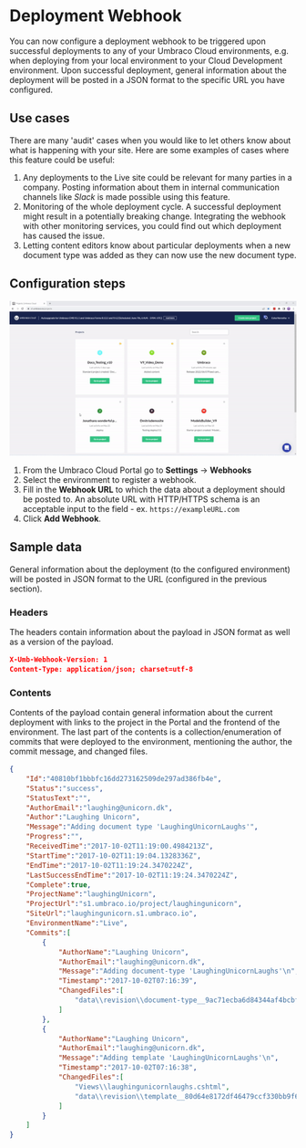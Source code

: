 ---
---

# Deployment Webhook

You can now configure a deployment webhook to be triggered upon successful deployments to any of your Umbraco Cloud environments, e.g. when deploying from your local environment to your Cloud Development environment. Upon successful deployment, general information about the deployment will be posted in a JSON format to the specific URL you have configured.

## Use cases

There are many 'audit' cases when you would like to let others know about what is happening with your site. Here are some examples of cases where this feature could be useful:

1. Any deployments to the Live site could be relevant for many parties in a company. Posting information about them in internal communication channels like *Slack* is made possible using this feature.
2. Monitoring of the whole deployment cycle. A successful deployment might result in a potentially breaking change. Integrating the webhook with other monitoring services, you could find out which deployment has caused the issue.
3. Letting content editors know about particular deployments when a new document type was added as they can now use the new document type.

## Configuration steps

![Adding deployment webhook](images/DeployWebhook-v10.gif)

1. From the Umbraco Cloud Portal go to **Settings** -> **Webhooks**
2. Select the environment to register a webhook.
3. Fill in the **Webhook URL** to which the data about a deployment should be posted to. An absolute URL with HTTP/HTTPS schema is an acceptable input to the field - ex. `https://exampleURL.com`
4. Click **Add Webhook**.

## Sample data

General information about the deployment (to the configured environment) will be posted in JSON format to the URL (configured in the previous section).

### Headers

The headers contain information about the payload in JSON format as well as a version of the payload.

```json
X-Umb-Webhook-Version: 1
Content-Type: application/json; charset=utf-8
```

### Contents

Contents of the payload contain general information about the current deployment with links to the project in the Portal and the frontend of the environment. The last part of the contents is a collection/enumeration of commits that were deployed to the environment, mentioning the author, the commit message, and changed files.

```json
{
    "Id":"40810bf1bbbfc16dd273162509de297ad386fb4e",
    "Status":"success",
    "StatusText":"",
    "AuthorEmail":"laughing@unicorn.dk",
    "Author":"Laughing Unicorn",
    "Message":"Adding document type 'LaughingUnicornLaughs'",
    "Progress":"",
    "ReceivedTime":"2017-10-02T11:19:00.4984213Z",
    "StartTime":"2017-10-02T11:19:04.1328336Z",
    "EndTime":"2017-10-02T11:19:24.3470224Z",
    "LastSuccessEndTime":"2017-10-02T11:19:24.3470224Z",
    "Complete":true,
    "ProjectName":"laughingUnicorn",
    "ProjectUrl":"s1.umbraco.io/project/laughingunicorn",
    "SiteUrl":"laughingunicorn.s1.umbraco.io",
    "EnvironmentName":"Live",
    "Commits":[
        {
            "AuthorName":"Laughing Unicorn",
            "AuthorEmail":"laughing@unicorn.dk",
            "Message":"Adding document-type 'LaughingUnicornLaughs'\n",
            "Timestamp":"2017-10-02T07:16:39",
            "ChangedFiles":[
                "data\\revision\\document-type__9ac71ecba6d84344af4bcbf43ab6cd80.uda"
            ]
        },
        {
            "AuthorName":"Laughing Unicorn",
            "AuthorEmail":"laughing@unicorn.dk",
            "Message":"Adding template 'LaughingUnicornLaughs'\n",
            "Timestamp":"2017-10-02T07:16:38",
            "ChangedFiles":[
                "Views\\laughingunicornlaughs.cshtml",
                "data\\revision\\template__80d64e8172df46479ccf330bb9f63f2c.uda"
            ]
        }
    ]
}
```
